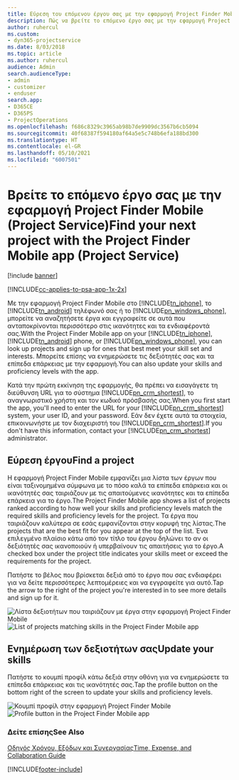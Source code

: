```yaml
---
title: Εύρεση του επόμενου έργου σας με την εφαρμογή Project Finder Mobile
description: Πώς να βρείτε το επόμενο έργο σας με την εφαρμογή Project Finder Mobile για το Project Service
author: ruhercul
ms.custom:
- dyn365-projectservice
ms.date: 8/03/2018
ms.topic: article
ms.author: ruhercul
audience: Admin
search.audienceType:
- admin
- customizer
- enduser
search.app:
- D365CE
- D365PS
- ProjectOperations
ms.openlocfilehash: f686c8329c3965ab98b7de9909dc3567b6cb5094
ms.sourcegitcommit: 40f68387f594180af64a5e5c748b6efa188bd300
ms.translationtype: HT
ms.contentlocale: el-GR
ms.lasthandoff: 05/10/2021
ms.locfileid: "6007501"
---
```

# <a name="find-your-next-project-with-the-project-finder-mobile-app-project-service"></a><span data-ttu-id="8a119-103">Βρείτε το επόμενο έργο σας με την εφαρμογή Project Finder Mobile (Project Service)</span><span class="sxs-lookup"><span data-stu-id="8a119-103">Find your next project with the Project Finder Mobile app (Project Service)</span></span>

[!include [banner](../includes/psa-now-project-operations.md)]

[!INCLUDE[cc-applies-to-psa-app-1x-2x](../includes/cc-applies-to-psa-app-1x-2x.md)]

<span data-ttu-id="8a119-104">Με την εφαρμογή Project Finder Mobile στο [!INCLUDE[tn_iphone](../includes/tn-iphone.md)], το [!INCLUDE[tn_android](../includes/tn-android.md)] τηλέφωνό σας ή το [!INCLUDE[pn_windows_phone](../includes/pn-windows-phone.md)], μπορείτε να αναζητήσετε έργα και εγγραφείτε σε αυτά που ανταποκρίνονται περισσότερο στις ικανότητες και τα ενδιαφέροντά σας.</span><span class="sxs-lookup"><span data-stu-id="8a119-104">With the Project Finder Mobile app on your [!INCLUDE[tn_iphone](../includes/tn-iphone.md)], [!INCLUDE[tn_android](../includes/tn-android.md)] phone, or [!INCLUDE[pn_windows_phone](../includes/pn-windows-phone.md)], you can look up projects and sign up for ones that best meet your skill set and interests.</span></span> <span data-ttu-id="8a119-105">Μπορείτε επίσης να ενημερώσετε τις δεξιότητές σας και τα επίπεδα επάρκειας με την εφαρμογή.</span><span class="sxs-lookup"><span data-stu-id="8a119-105">You can also update your skills and proficiency levels with the app.</span></span>  
  
 <span data-ttu-id="8a119-106">Κατά την πρώτη εκκίνηση της εφαρμογής, θα πρέπει να εισαγάγετε τη διεύθυνση URL για το σύστημα [!INCLUDE[pn_crm_shortest](../includes/pn-crm-shortest.md)], το αναγνωριστικό χρήστη και τον κωδικό πρόσβασής σας.</span><span class="sxs-lookup"><span data-stu-id="8a119-106">When you first start the app, you'll need to enter the URL for your [!INCLUDE[pn_crm_shortest](../includes/pn-crm-shortest.md)] system, your user ID, and your password.</span></span> <span data-ttu-id="8a119-107">Εάν δεν έχετε αυτά τα στοιχεία, επικοινωνήστε με τον διαχειριστή του [!INCLUDE[pn_crm_shortest](../includes/pn-crm-shortest.md)].</span><span class="sxs-lookup"><span data-stu-id="8a119-107">If you don't have this information,  contact your [!INCLUDE[pn_crm_shortest](../includes/pn-crm-shortest.md)] administrator.</span></span>  
  
## <a name="find-a-project"></a><span data-ttu-id="8a119-108">Εύρεση έργου</span><span class="sxs-lookup"><span data-stu-id="8a119-108">Find a project</span></span>  
 <span data-ttu-id="8a119-109">Η εφαρμογή Project Finder Mobile εμφανίζει μια λίστα των έργων που είναι ταξινομημένα σύμφωνα με το πόσο καλά τα επίπεδα επάρκεια και οι ικανότητές σας ταιριάζουν με τις απαιτούμενες ικανότητες και τα επίπεδα επάρκεια για το έργο.</span><span class="sxs-lookup"><span data-stu-id="8a119-109">The Project Finder Mobile app shows a list of projects ranked according to how well your skills and proficiency levels match the required skills and proficiency levels for the project.</span></span> <span data-ttu-id="8a119-110">Τα έργα που ταιριάζουν καλύτερα σε εσάς εμφανίζονται στην κορυφή της λίστας.</span><span class="sxs-lookup"><span data-stu-id="8a119-110">The projects that are the best fit for you appear at the top of the list.</span></span> <span data-ttu-id="8a119-111">Ένα επιλεγμένο πλαίσιο κάτω από τον τίτλο του έργου δηλώνει το αν οι δεξιότητές σας ικανοποιούν ή υπερβαίνουν τις απαιτήσεις για το έργο.</span><span class="sxs-lookup"><span data-stu-id="8a119-111">A checked box under the project title indicates your skills meet or exceed the requirements for the project.</span></span>  
  
 <span data-ttu-id="8a119-112">Πατήστε το βέλος που βρίσκεται δεξιά από το έργο που σας ενδιαφέρει για να δείτε περισσότερες λεπτομέρειες και να εγγραφείτε για αυτό.</span><span class="sxs-lookup"><span data-stu-id="8a119-112">Tap the arrow to the right of the project you're interested in to see more details and sign up for it.</span></span>  
  
 <span data-ttu-id="8a119-113">![Λίστα δεξιοτήτων που ταιριάζουν με έργα στην εφαρμογή Project Finder Mobile](../psa/media/project-service-project-finder-list.png "Λίστα δεξιοτήτων που ταιριάζουν με έργα στην εφαρμογή Project Finder Mobile")</span><span class="sxs-lookup"><span data-stu-id="8a119-113">![List of projects matching skills in the Project Finder Mobile app](../psa/media/project-service-project-finder-list.png "List of projects matching skills in the Project Finder Mobile app")</span></span>  
  
## <a name="update-your-skills"></a><span data-ttu-id="8a119-114">Ενημέρωση των δεξιοτήτων σας</span><span class="sxs-lookup"><span data-stu-id="8a119-114">Update your skills</span></span>  
 <span data-ttu-id="8a119-115">Πατήστε το κουμπί προφίλ κάτω δεξιά στην οθόνη για να ενημερώσετε τα επίπεδα επάρκειας και τις ικανότητές σας.</span><span class="sxs-lookup"><span data-stu-id="8a119-115">Tap the profile button on the bottom right of the screen to update your skills and proficiency levels.</span></span>  
  
 <span data-ttu-id="8a119-116">![Κουμπί προφίλ στην εφαρμογή Project Finder Mobile](../psa/media/project-service-project-finder-profile.png "Κουμπί προφίλ στην εφαρμογή Project Finder Mobile")</span><span class="sxs-lookup"><span data-stu-id="8a119-116">![Profile button in the Project Finder Mobile app](../psa/media/project-service-project-finder-profile.png "Profile button in the Project Finder Mobile app")</span></span>  
  
### <a name="see-also"></a><span data-ttu-id="8a119-117">Δείτε επίσης</span><span class="sxs-lookup"><span data-stu-id="8a119-117">See Also</span></span>  
 [<span data-ttu-id="8a119-118">Οδηγός Χρόνου, Εξόδων και Συνεργασίας</span><span class="sxs-lookup"><span data-stu-id="8a119-118">Time, Expense, and Collaboration Guide</span></span>](../psa/time-expense-collaboration-guide.md)


[!INCLUDE[footer-include](../includes/footer-banner.md)]